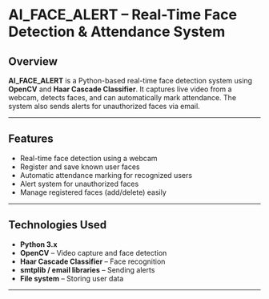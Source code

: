 # AI_FACE_ALERT – Real-Time Face Detection & Attendance System

## Overview
**AI_FACE_ALERT** is a Python-based real-time face detection system using **OpenCV** and **Haar Cascade Classifier**. It captures live video from a webcam, detects faces, and can automatically mark attendance. The system also sends alerts for unauthorized faces via email.

---

## Features
- Real-time face detection using a webcam  
- Register and save known user faces  
- Automatic attendance marking for recognized users  
- Alert system for unauthorized faces  
- Manage registered faces (add/delete) easily  

---

## Technologies Used
- **Python 3.x**  
- **OpenCV** – Video capture and face detection  
- **Haar Cascade Classifier** – Face recognition  
- **smtplib / email libraries** – Sending alerts  
- **File system** – Storing user data  

---


